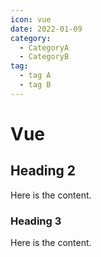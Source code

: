 ```yaml
---
icon: vue
date: 2022-01-09
category:
  - CategoryA
  - CategoryB
tag:
  - tag A  
  - tag B
---
```


# Vue

## Heading 2

Here is the content.

### Heading 3

Here is the content.
